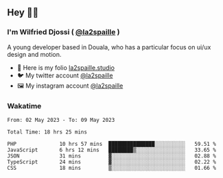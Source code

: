 ## Hey 👋🏾
### I'm Wilfried Djossi ( <a href="https://twitter.com/la2spaille/" target="_blank">@la2spaille</a> )
A young developer based in Douala, who has a particular focus on ui/ux design and motion.

- 🎨 Here is my folio [la2spaille.studio](https://la2spaille.studio/)
- 🐦 My twitter account [@la2spaille](https://twitter.com/la2spaille/)
- 🖼 My instagram account [@la2spaille](https://www.instagram.com/la2spaille/)

### Wakatime
<!--START_SECTION:waka-->

```text
From: 02 May 2023 - To: 09 May 2023

Total Time: 18 hrs 25 mins

PHP              10 hrs 57 mins  ███████████████░░░░░░░░░░   59.51 %
JavaScript       6 hrs 12 mins   ████████▒░░░░░░░░░░░░░░░░   33.65 %
JSON             31 mins         ▓░░░░░░░░░░░░░░░░░░░░░░░░   02.88 %
TypeScript       24 mins         ▓░░░░░░░░░░░░░░░░░░░░░░░░   02.22 %
CSS              18 mins         ▒░░░░░░░░░░░░░░░░░░░░░░░░   01.66 %
```

<!--END_SECTION:waka-->
<!--
**la2spaille/la2spaille** is a ✨ _special_ ✨ repository because its `README.md` (this file) appears on your GitHub profile.

Here are some ideas to get you started:

- 🔭 I’m currently working on ...
- 🌱 I’m currently learning ...
- 👯 I’m looking to collaborate on ...
- 🤔 I’m looking for help with ...
- 💬 Ask me about ...
- 📫 How to reach me: ...
- 😄 Pronouns: ...
- ⚡ Fun fact: ...
-->
